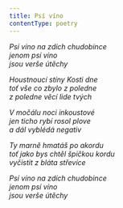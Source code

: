 ```yaml
---
title: Psí víno
contentType: poetry
---
```


_Psí víno na zdích chudobince  
jenom psí víno  
jsou verše útěchy_

  

_Houstnoucí stíny Kosti dne  
toť vše co zbylo z poledne  
z poledne věcí lide tvých_

  

_V močálu noci inkoustové  
jen ticho rybí rosol plove  
a dál vyblédá negativ_

  

_Ty marně hmatáš po akordu  
toť jako bys chtěl špičkou kordu  
vyčistit z bláta střevíce_

  

_Psí víno na zdích chudobince  
jenom psí víno  
jsou verše útěchy_

